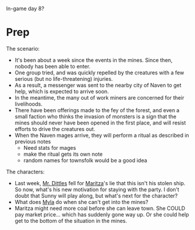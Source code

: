 In-game day 8?

# Prep
The scenario: 
- It's been about a week since the events in the mines. Since then, nobody has been able to enter. 
- One group tried, and was quickly repelled by the creatures with a few serious (but no life-threatening) injuries. 
- As a result, a messenger was sent to the nearby city of Naven to get help, which is expected to arrive soon. 
- In the meantime, the many out of work miners are concerned for their livelihoods. 
- There have been offerings made to the fey of the forest, and even a small faction who thinks the invasion of monsters is a sign that the mines should never have been opened in the first place, and will resist efforts to drive the creatures out.
- When the Naven mages arrive, they will perform a ritual as described in previous notes
    - Need stats for mages
    - make the ritual gets its own note
	- random names for townsfolk would be a good idea

The characters:
- Last week, [Mr. Dittles](../../Player%20Characters/Mr.%20Dittles.md) fell for [Maritza](../../Player%20Characters/Maritza%20Reddington.md)'s lie that this isn't his stolen ship. So now, what's his new motivation for staying with the party. I don't doubt that Sunny will play along, but what's next for the character?
- What does [Myla](../../Player%20Characters/Myla.md) do when she can't get into the mines?
- Maritza might need more coal before she can leave town. She COULD pay market price... which has suddenly gone way up. Or she could help get to the bottom of the situation in the mines.


